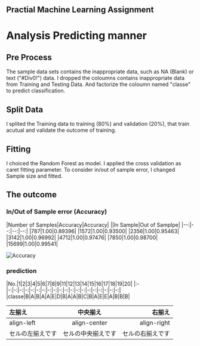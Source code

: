## Practial Machine Learning Assignment

# Analysis Predicting manner

## Pre Process
The sample data sets contains the inappropriate data, such as NA (Blank) or text ("#Div0!") data.
I dropped the coloumns contains inappropriate data from Training and Testing Data.
And factorize the coloumn named "classe" to predict classification.

## Split Data
I splited the Training data to training (80%) and validation (20%), that train acutual and validate the outcome of training.

## Fitting
I choiced the Random Forest as model. I applied the cross validation as caret fitting parameter.
To consider in/out of sample error, I changed Sample size and fitted.

## The outcome
### In/Out of Sample error (Accuracy)

|Number of Samples|Accuracy|Accuracy|
||In Sample|Out of Samplpe|
|--:|--:|--:|--:|
|787|1.00|0.89396|
|1572|1.00|0.93500|
|2356|1.00|0.95463|
|3142|1.00|0.96992|
|4712|1.00|0.97476|
|7850|1.00|0.98700|
|15699|1.00|0.99541|

![Accuracy](https://github.com/hr-ishikawa/Practical_Machine_Learning_Assinments/blob/master/Accuracy.PNG "Accuracy")
### prediction
|No.|1|2|3|4|5|6|7|8|9|11|12|13|14|15|16|17|18|19|20|
|:-|-:|-:|-:|-:|-:|-:|-:|-:|-:|-:|-:|-:|-:|-:|-:|-:|-:|-:|-:|-:|
|classe|B|A|B|A|A|E|D|B|A|A|B|C|B|A|E|E|A|B|B|B|

|左揃え|中央揃え|右揃え|
|:---|:---:|--:|
|align-left|align-center|align-right|
|セルの左揃えです|セルの中央揃えです|セルの右揃えです|
